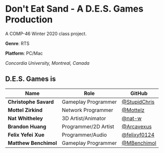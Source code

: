 # Don't Eat Sand - A D.E.S. Games Production

A COMP-46 Winter 2020 class project.

**Genre**: RTS

**Platform**: PC/Mac

*Concordia University, Montreal, Canada*

## D.E.S. Games is
Name                  | Role                 | GitHub
--------------------- | -------------------- | --------------------------------------------------
**Christophe Savard** | Gameplay Programmer  | [@StupidChris](https://github.com/StupidChris)
**Mottel Zirkind**    | Network Programmer   | [@Mottelz](https://github.com/Mottelz)
**Nat Whitheley**     | 3D Artist/Animator   | [@nat-w](https://github.com/nat-w)
**Brandon Huang**     | Programmer/2D Artist | [@Arcavexus](https://github.com/Arcavexus)
**Felix Yefei Xue**   | Programmer/Audio     | [@felixyf0124](https://github.com/@felixyf0124)
**Matthew Benchimol**       | Gameplay Programmer  | [@MBenchimol](https://github.com/@MBenchimol)
